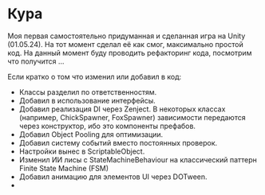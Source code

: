 # Кура
Моя первая самостоятельно придуманная и сделанная игра на Unity (01.05.24). На тот момент сделал её как смог, максимально простой код. На данный момент буду проводить рефакторинг кода, посмотрим что получится ...

Если кратко о том что изменил или добавил в код:
 - Классы разделил по ответственностям.
 - Добавил в использование интерфейсы.
 - Добавил реализация DI через Zenject. В некоторых классах (например, ChickSpawner, FoxSpawner) зависимости передаются через конструктор, ибо это компоненты префабов.
 - Добавил Object Pooling для оптимизации.
 - Добавил систему событий вместо постоянных проверок.
 - Настройки вынес в ScriptableObject.
 - Изменил ИИ лисы с StateMachineBehaviour на классический паттерн Finite State Machine (FSM)
 - Добавил анимацию для элементов UI через DOTween.
 - 
